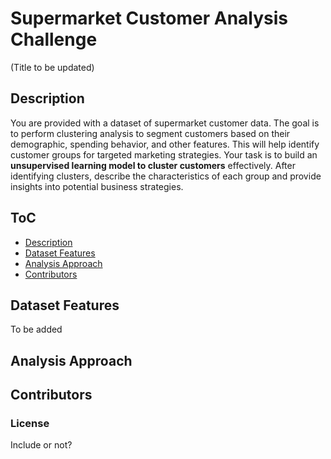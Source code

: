 # Supermarket Customer Analysis Challenge
(Title to be updated)

## Description
You are provided with a dataset of supermarket customer data. The goal is to perform clustering analysis to segment customers based on their demographic, spending behavior, and other features. This will help identify customer groups for targeted marketing strategies.
Your task is to build an **unsupervised learning model to cluster customers** effectively. After identifying clusters, describe the characteristics of each group and provide insights into potential business strategies.


## ToC
- [Description](#description)
- [Dataset Features](#features)
- [Analysis Approach](#approach)
- [Contributors](#contributing)

## Dataset Features
To be added

## Analysis Approach


## Contributors

### License
Include or not?

